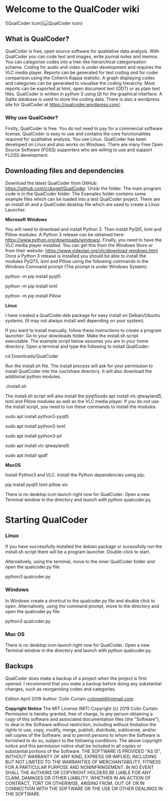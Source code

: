 # Welcome to the QualCoder wiki

![QualCoder Icon](![QualCoder icon](https://qualcoder.files.whttps://qualcoder.files.wordpress.com/2019/01/qualcoder.png?resize=219%2C219ordpress.com/2019/01/qualcoder.png?resize=219%2C219))

## What is QualCoder?
QualCoder is free, open source software for qualitative data analysis. 
With QualCoder you can code text and images, write journal notes and memos. You can categorise codes into a tree-like hierarchical categorisation scheme. Coding for audio and video is under development and requires the VLC media player.
Reports can be generated for text coding and for coder comparison using the Cohen’s Kappa statistic. A graph displaying codes and categories can be generated to visualise the coding hierarchy. Most reports can be exported at html, open document text (ODT) or as plain text files.
QualCoder is written in python 3 using Qt for the graphical interface. A Sqlite database is used to store the coding data.
There is also a wordpress site for QualCoder at https://qualcoder.wordpress.com/.

###  Why use QualCoder?
Firstly, QualCoder is free. You do not need to pay for a commercial software license. QualCoder is easy to use and contains the core functionalities required for qualitative analysis. You use Linux. QualCoder has been developed on Linux and also works on Windows. There are many Free Open Source Software (FOSS) supporters who are willing to use and support FLOSS development.

## Downloading files and dependencies
Download the latest QualCoder from GitHub: https://github.com/ccbogel/QualCoder. Unzip the folder. The main program code is in the QualCoder folder. The Examples folder contains some example files which can be loaded into a test QualCoder project. There are an install.sh and a QualCoder.desktop file which are used to create a Linux Launcher.

**Microsoft Windows**

You will need to download and install Python 3. Then install PyQt5, lxml and Pillow modules. A Python 3 release can be obtained here: https://www.python.org/downloads/windows/. Finally, you need to have the VLC media player installed. You can get this from the Windows Store or from their website: https://www.videolan.org/vlc/download-windows.html 
Once a Python 3 release is installed you should be able to install the modules PyQT5, lxml and Pillow using the following commands in the Windows Command prompt (The prompt is under Windows System):

python -m pip install pyqt5

python -m pip install lxml 

python -m pip install Pillow

**Linux**

I have created a QualCoder.deb package for easy install on Debian/Ubuntu systems. (It may not always install well depending on your system).

If you want to install manually, follow these instructions to create a program launcher:
Go to your downloads folder. Make the install.sh script executable. The example script below assumes you are in your home directory. Open a terminal and type the following to install QualCoder:

cd Downloads/QualCoder

Run the install.sh file. The install process will ask for your permission to install QualCoder into the /usr/share directory. It will also download the additional python modules.

./install.sh

The install.sh script will also install the pyqt5sudo apt install vlc qtwayland5, lxml and Pillow modules as well as the VLC media player. If you do not use the install script, you need to run these commands to install the modules:

sudo apt install python3-pyqt5

sudo apt install python3-lxml

sudo apt install python3-pil

sudo apt install vlc qtwayland5

sudo apt install qpdf


**MacOS**

Install Python3 and VLC. Install the Python dependencies using pip:

pip install pyqt5 lxml pillow six

There is no desktop icon launch right now for QualCoder. Open a new Terminal window in the directory and launch with python qualcoder.py.

# Starting QualCoder

### Linux
If you have successfully installed the debian package or sucessfully run the install.sh script there will be a program launcher. Double-click to start.

Alternatively, using the terminal, move to the inner QualCoder folder and open the qualcoder.py file:

python3 qualcoder.py

### Windows
In Windows create a shortcut to the qualcoder.py file and double click to open. Alternatively, using the command prompt, move to the directory and open the qualcoder.py file:

python3 qualcoder.py

### Mac OS
There is no desktop icon launch right now for QualCoder. Open a new Terminal window in the directory and launch with python qualcoder.py.

## Backups

QualCoder does make a backup of a project when the project is first opened. I recommend that you make a backup before doing any substantial changes, such as reorganising codes and categories.


Edition April 2019 Author: Colin Curtain ccbogel@hotmail.com

**Copyright Notice**
The MIT License (MIT)
Copyright (c) 2019 Colin Curtain
Permission is hereby granted, free of charge, to any person obtaining a copy of this software and associated documentation files (the "Software"), to deal in the Software without restriction, including without limitation the rights to use, copy, modify, merge, publish, distribute, sublicense, and/or sell copies of the Software, and to permit persons to whom the Software is furnished to do so, subject to the following conditions:
The above copyright notice and this permission notice shall be included in all copies or substantial portions of the Software.
THE SOFTWARE IS PROVIDED "AS IS", WITHOUT WARRANTY OF ANY KIND, EXPRESS OR IMPLIED, INCLUDING BUT NOT LIMITED TO THE WARRANTIES OF MERCHANTABILITY, FITNESS FOR A PARTICULAR PURPOSE AND NONINFRINGEMENT. IN NO EVENT SHALL THE AUTHORS OR COPYRIGHT HOLDERS BE LIABLE FOR ANY CLAIM, DAMAGES OR OTHER LIABILITY, WHETHER IN AN ACTION OF CONTRACT, TORT OR OTHERWISE, ARISING FROM, OUT OF OR IN CONNECTION WITH THE SOFTWARE OR THE USE OR OTHER DEALINGS IN THE SOFTWARE.
